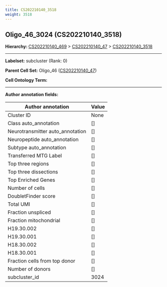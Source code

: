 ```yaml
---
title: CS202210140_3518
weight: 3518
---
```

## Oligo_46_3024 (CS202210140_3518)
<b>Hierarchy: </b>
[CS202210140_469](cell_sets/CS202210140_469.md) >
[CS202210140_47](cell_sets/CS202210140_47.md) >
[CS202210140_3518](cell_sets/CS202210140_3518.md)

---


**Labelset:** subcluster (Rank: 0)

**Parent Cell Set:** Oligo_46 ([CS202210140_47](cell_sets/CS202210140_47.md))



**Cell Ontology Term:** 

[MARKER GENES.]: #


---

[TRANSFERRED ANNOTATIONS.]: #


[AUTHOR ANNOTATION FIELDS.]: #


**Author annotation fields:**

| Author annotation | Value |
|-------------------|-------|
|Cluster ID|None|
|Class auto_annotation|[]|
|Neurotransmitter auto_annotation|[]|
|Neuropeptide auto_annotation|[]|
|Subtype auto_annotation|[]|
|Transferred MTG Label|[]|
|Top three regions|[]|
|Top three dissections|[]|
|Top Enriched Genes|[]|
|Number of cells|[]|
|DoubletFinder score|[]|
|Total UMI|[]|
|Fraction unspliced|[]|
|Fraction mitochondrial|[]|
|H19.30.002|[]|
|H19.30.001|[]|
|H18.30.002|[]|
|H18.30.001|[]|
|Fraction cells from top donor|[]|
|Number of donors|[]|
|subcluster_id|3024|
